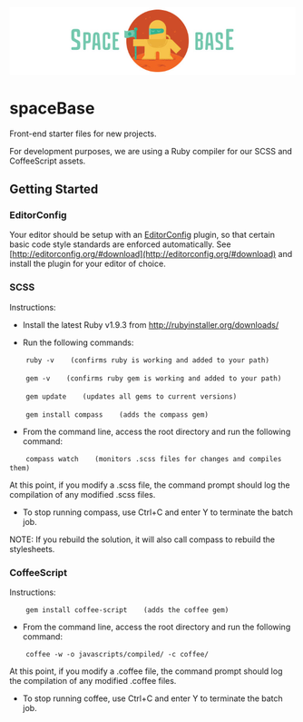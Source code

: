 ![](images/logo.jpg)

spaceBase
=========

Front-end starter files for new projects.

For development purposes, we are using a Ruby compiler for our SCSS and CoffeeScript assets.

## Getting Started

### EditorConfig

Your editor should be setup with an [EditorConfig](http://editorconfig.org/)
plugin, so that certain basic code style standards are enforced automatically.
See [http://editorconfig.org/#download](http://editorconfig.org/#download) and
install the plugin for your editor of choice.

### SCSS

Instructions:

- Install the latest Ruby v1.9.3 from http://rubyinstaller.org/downloads/

- Run the following commands:

```shell
    ruby -v    (confirms ruby is working and added to your path)

    gem -v    (confirms ruby gem is working and added to your path)

    gem update    (updates all gems to current versions)

    gem install compass    (adds the compass gem)
```

- From the command line, access the root directory and run the following command:

```shell
    compass watch    (monitors .scss files for changes and compiles them)
```

At this point, if you modify a .scss file, the command prompt should log the compilation of any modified .scss files.

- To stop running compass, use Ctrl+C and enter Y to terminate the batch job.

NOTE: If you rebuild the solution, it will also call compass to rebuild the stylesheets.

### CoffeeScript

Instructions:

```shell
    gem install coffee-script    (adds the coffee gem)
```

- From the command line, access the root directory and run the following command:

```shell
    coffee -w -o javascripts/compiled/ -c coffee/
```

At this point, if you modify a .coffee file, the command prompt should log the compilation of any modified .coffee files.

- To stop running coffee, use Ctrl+C and enter Y to terminate the batch job.
